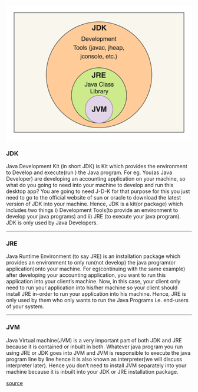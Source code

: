![jdk_jre_jvm_image](./jdk_jre_jvm.png)

### JDK
Java Development Kit (in short JDK) is Kit which provides the environment to Develop and execute(run ) the Java program. For eg. You(as Java Developer) are developing an accounting application on your machine, so what do you going to need into your machine to develop and run this desktop app? You are going to need J-D-K for that purpose for this you just need to go to the official website of sun or oracle to download the latest version of JDK into your machine.
Hence, JDK is a kit(or package) which includes two things i) Development Tools(to provide an environment to develop your java programs) and ii) JRE (to execute your java program). JDK is only used by Java Developers.

***

### JRE
   Java Runtime Environment (to say JRE) is an installation package which provides an environment to only run(not develop) the java program(or application)onto your machine. For eg(continuing with the same example) after developing your accounting application, you want to run this application into your client’s machine. Now, in this case, your client only need to run your application into his/her machine so your client should install JRE in-order to run your application into his machine.
Hence, JRE is only used by them who only wants to run the Java Programs i.e. end-users of your system.

***

### JVM
   Java Virtual machine(JVM) is a very important part of both JDK and JRE because it is contained or inbuilt in both. Whatever java program you run using JRE or JDK goes into JVM and JVM is responsible to execute the java program line by line hence it is also known as interpreter(we will discuss interpreter later). Hence you don’t need to install JVM separately into your machine because it is inbuilt into your JDK or JRE installation package.


[source](https://javainterviewgoal.blogspot.com/2019/07/what-is-jdk-jre-and-jvm.html)
